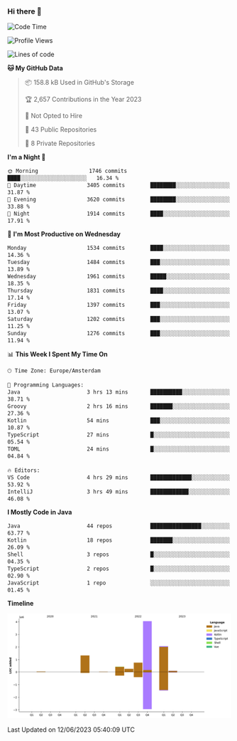 ### Hi there 👋


<!--START_SECTION:waka-->
![Code Time](http://img.shields.io/badge/Code%20Time-3%2C243%20hrs%2025%20mins-blue)

![Profile Views](http://img.shields.io/badge/Profile%20Views-29-blue)

![Lines of code](https://img.shields.io/badge/From%20Hello%20World%20I%27ve%20Written-9.0%20million%20lines%20of%20code-blue)

**🐱 My GitHub Data** 

> 📦 158.8 kB Used in GitHub's Storage 
 > 
> 🏆 2,657 Contributions in the Year 2023
 > 
> 🚫 Not Opted to Hire
 > 
> 📜 43 Public Repositories 
 > 
> 🔑 8 Private Repositories 
 > 
**I'm a Night 🦉** 

```text
🌞 Morning                1746 commits        ████░░░░░░░░░░░░░░░░░░░░░   16.34 % 
🌆 Daytime                3405 commits        ████████░░░░░░░░░░░░░░░░░   31.87 % 
🌃 Evening                3620 commits        ████████░░░░░░░░░░░░░░░░░   33.88 % 
🌙 Night                  1914 commits        ████░░░░░░░░░░░░░░░░░░░░░   17.91 % 
```
📅 **I'm Most Productive on Wednesday** 

```text
Monday                   1534 commits        ████░░░░░░░░░░░░░░░░░░░░░   14.36 % 
Tuesday                  1484 commits        ███░░░░░░░░░░░░░░░░░░░░░░   13.89 % 
Wednesday                1961 commits        █████░░░░░░░░░░░░░░░░░░░░   18.35 % 
Thursday                 1831 commits        ████░░░░░░░░░░░░░░░░░░░░░   17.14 % 
Friday                   1397 commits        ███░░░░░░░░░░░░░░░░░░░░░░   13.07 % 
Saturday                 1202 commits        ███░░░░░░░░░░░░░░░░░░░░░░   11.25 % 
Sunday                   1276 commits        ███░░░░░░░░░░░░░░░░░░░░░░   11.94 % 
```


📊 **This Week I Spent My Time On** 

```text
🕑︎ Time Zone: Europe/Amsterdam

💬 Programming Languages: 
Java                     3 hrs 13 mins       ██████████░░░░░░░░░░░░░░░   38.71 % 
Groovy                   2 hrs 16 mins       ███████░░░░░░░░░░░░░░░░░░   27.36 % 
Kotlin                   54 mins             ███░░░░░░░░░░░░░░░░░░░░░░   10.87 % 
TypeScript               27 mins             █░░░░░░░░░░░░░░░░░░░░░░░░   05.54 % 
TOML                     24 mins             █░░░░░░░░░░░░░░░░░░░░░░░░   04.84 % 

🔥 Editors: 
VS Code                  4 hrs 29 mins       █████████████░░░░░░░░░░░░   53.92 % 
IntelliJ                 3 hrs 49 mins       ████████████░░░░░░░░░░░░░   46.08 % 
```

**I Mostly Code in Java** 

```text
Java                     44 repos            ████████████████░░░░░░░░░   63.77 % 
Kotlin                   18 repos            ███████░░░░░░░░░░░░░░░░░░   26.09 % 
Shell                    3 repos             █░░░░░░░░░░░░░░░░░░░░░░░░   04.35 % 
TypeScript               2 repos             █░░░░░░░░░░░░░░░░░░░░░░░░   02.90 % 
JavaScript               1 repo              ░░░░░░░░░░░░░░░░░░░░░░░░░   01.45 % 
```



**Timeline**

![Lines of Code chart](https://raw.githubusercontent.com/powercasgamer/powercasgamer/master/assets/bar_graph.png)


 Last Updated on 12/06/2023 05:40:09 UTC
<!--END_SECTION:waka-->
